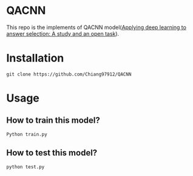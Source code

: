 # QACNN

This repo is the implements of QACNN model([Applying deep learning to answer selection: A study and an open task](https://ieeexplore.ieee.org/abstract/document/7404872)).



# Installation

```
git clone https://github.com/Chiang97912/QACNN
```



# Usage

## How to train this model?

```
Python train.py
```



## How to test this model?

```
python test.py
```

